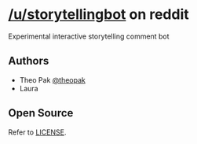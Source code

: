 # [/u/storytellingbot](http://www.reddit.com/u/storytellingbot) on reddit

Experimental interactive storytelling comment bot


## Authors

- Theo Pak [@theopak](http://github.com/theopak)
- Laura


## Open Source

Refer to [LICENSE](LICENSE).